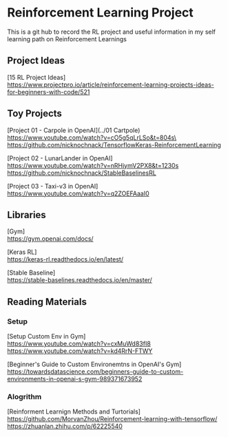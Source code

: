 # Reinforcement Learning Project
This is a git hub to record the RL project and useful information in my self learning path on Reinforcement Learnings

## Project Ideas
  [15 RL Project Ideas]\
  https://www.projectpro.io/article/reinforcement-learning-projects-ideas-for-beginners-with-code/521 

## Toy Projects
  [Project 01 - Carpole in OpenAI](../01 Cartpole) \
  https://www.youtube.com/watch?v=cO5g5qLrLSo&t=804s\ \
  https://github.com/nicknochnack/TensorflowKeras-ReinforcementLearning

  [Project 02 - LunarLander in OpenAI]\
  https://www.youtube.com/watch?v=nRHjymV2PX8&t=1230s \
  https://github.com/nicknochnack/StableBaselinesRL

  [Project 03 - Taxi-v3 in OpenAI]\
  https://www.youtube.com/watch?v=q2ZOEFAaaI0

## Libraries
  [Gym]\
  https://gym.openai.com/docs/

  [Keras RL]\
  https://keras-rl.readthedocs.io/en/latest/

  [Stable Baseline]\
  https://stable-baselines.readthedocs.io/en/master/

## Reading Materials
### Setup
  [Setup Custom Env in Gym]\
  https://www.youtube.com/watch?v=cxMuWd83fI8 \
  https://www.youtube.com/watch?v=kd4RrN-FTWY

  [Beginner's Guide to Custom Environemtns in OpenAI's Gym]\
  https://towardsdatascience.com/beginners-guide-to-custom-environments-in-openai-s-gym-989371673952

### Alogrithm 
  [Reinforment Learnign Methods and Turtorials]\
  https://github.com/MorvanZhou/Reinforcement-learning-with-tensorflow/
  https://zhuanlan.zhihu.com/p/62225540

